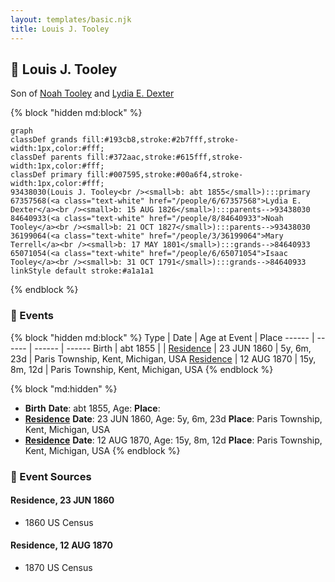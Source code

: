 ```yaml
---
layout: templates/basic.njk
title: Louis J. Tooley
---
```

## 🔵 Louis J. Tooley

Son of [Noah Tooley](/people/8/84640933) and [Lydia E. Dexter](/people/6/67357568)

{% block "hidden md:block" %}
```mermaid
graph
classDef grands fill:#193cb8,stroke:#2b7fff,stroke-width:1px,color:#fff;
classDef parents fill:#372aac,stroke:#615fff,stroke-width:1px,color:#fff;
classDef primary fill:#007595,stroke:#00a6f4,stroke-width:1px,color:#fff;
93438030(Louis J. Tooley<br /><small>b: abt 1855</small>):::primary
67357568(<a class="text-white" href="/people/6/67357568">Lydia E. Dexter</a><br /><small>b: 15 AUG 1826</small>):::parents-->93438030
84640933(<a class="text-white" href="/people/8/84640933">Noah Tooley</a><br /><small>b: 21 OCT 1827</small>):::parents-->93438030
36199064(<a class="text-white" href="/people/3/36199064">Mary Terrell</a><br /><small>b: 17 MAY 1801</small>):::grands-->84640933
65071054(<a class="text-white" href="/people/6/65071054">Isaac Tooley</a><br /><small>b: 31 OCT 1791</small>):::grands-->84640933
linkStyle default stroke:#a1a1a1
```
{% endblock %}

### 📆 Events

{% block "hidden md:block" %}
Type | Date | Age at Event | Place
------ | ------ | ------ | ------
Birth | abt 1855 |  |
[Residence](#event-event-0) | 23 JUN 1860 | 5y, 6m, 23d | Paris Township, Kent, Michigan, USA
[Residence](#event-event-1) | 12 AUG 1870 | 15y, 8m, 12d | Paris Township, Kent, Michigan, USA
{% endblock %}

{% block "md:hidden" %}
- **Birth**
**Date**: abt 1855, Age:
**Place**:
- **[Residence](#event-event-0)**
**Date**: 23 JUN 1860, Age: 5y, 6m, 23d
**Place**: Paris Township, Kent, Michigan, USA
- **[Residence](#event-event-1)**
**Date**: 12 AUG 1870, Age: 15y, 8m, 12d
**Place**: Paris Township, Kent, Michigan, USA
{% endblock %}

### 📰 Event Sources

#### <a id="event-event-0"></a> Residence, 23 JUN 1860
* 1860 US Census

#### <a id="event-event-1"></a> Residence, 12 AUG 1870
* 1870 US Census
